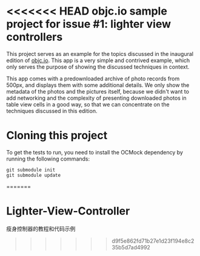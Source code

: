 <<<<<<< HEAD
objc.io sample project for issue #1: lighter view controllers
===

This project serves as an example for the topics discussed in the inaugural edition of [objc.io](http://objc.io). This app is a very simple and contrived example, which only serves the purpose of showing the discussed techniques in context.

This app comes with a predownloaded archive of photo records from 500px, and displays them with some additional details. We only show the metadata of the photos and the pictures itself, because we didn't want to add networking and the complexity of presenting downloaded photos in table view cells in a good way, so that we can concentrate on the techniques discussed in this edition.

Cloning this project
===

To get the tests to run, you need to install the OCMock dependency by running the following commands:

    git submodule init
    git submodule update
=======
# Lighter-View-Controller
瘦身控制器的教程和代码示例
>>>>>>> d9f5e862fd71b27e1d23f194e8c235b5d7ad4992
